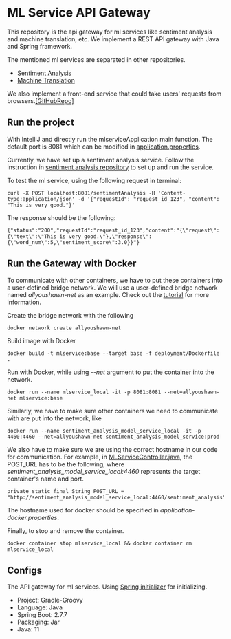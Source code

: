 # ML Service API Gateway
This repository is the api gateway for ml services like sentiment analysis and machine translation, etc. We implement a 
REST API gateway with Java and Spring framework. 


The mentioned ml services are separated in other repositories.
- [Sentiment Analysis](https://github.com/allyoushawn/ml_model_service/tree/main/sentiment_analysis_model_service)
- [Machine Translation](https://github.com/allyoushawn/ml_model_service/tree/main/mt_model_service)

We also implement a front-end service that 
could take users' requests from browsers.[[GitHubRepo]](https://github.com/allyoushawn/mlservicefrontend)
## Run the project
With IntelliJ and directly run the mlserviceApplication main function.
The default port is 8081 which can be modified in [application.properties](https://github.com/allyoushawn/mlservice/blob/main/application.properties).

Currently, we have set up a sentiment analysis service. 
Follow the instruction in [sentiment analysis repository](https://github.com/allyoushawn/sentiment_analysis_model_service)
to set up and run the service.


To test the ml service, using the following request in terminal:
```
curl -X POST localhost:8081/sentimentAnalysis -H 'Content-type:application/json' -d '{"requestId": "request_id_123", "content": "This is very good."}'
```
The response should be the following:
```
{"status":"200","requestId":"request_id_123","content":"{\"request\":{\"text\":\"This is very good.\"},\"response\":{\"word_num\":5,\"sentiment_score\":3.0}}"}
```

## Run the Gateway with Docker
To communicate with other containers, we have to put these containers into a user-defined bridge network.
We will use a user-defined bridge network named <em>allyoushawn-net</em> as an example.
Check out the [tutorial](https://www.tutorialworks.com/container-networking/) for more information.

Create the bridge network with the following
```
docker network create allyoushawn-net
```

Build image with Docker
```
docker build -t mlservice:base --target base -f deployment/Dockerfile .
```
Run with Docker, while using <em>--net</em> argument to put the container into the network.
```
docker run --name mlservice_local -it -p 8081:8081 --net=allyoushawn-net mlservice:base
```

Similarly, we have to make sure other containers we need to communicate with are put into the network, like
```
docker run --name sentiment_analysis_model_service_local -it -p 4460:4460 --net=allyoushawn-net sentiment_analysis_model_service:prod
```

We also have to make sure we are using the correct hostname in our code for communication.
For example, in [MLServiceController.java](https://github.com/allyoushawn/mlservice/blob/main/src/main/java/com/allyoushawn/mlservice/MLServiceController.java), the POST_URL has to be the following,
where <em>sentiment_analysis_model_service_local:4460</em> represents the target container's name and port. 
```
private static final String POST_URL = "http://sentiment_analysis_model_service_local:4460/sentiment_analysis";
```
The hostname used for docker should be specified in <em>application-docker.properties</em>.

Finally, to stop and remove the container.
```
docker container stop mlservice_local && docker container rm mlservice_local
```

## Configs
The API gateway for ml services. Using [Spring initializer](https://start.spring.io) for initializing.
* Project: Gradle-Groovy
* Language: Java
* Spring Boot: 2.7.7
* Packaging: Jar
* Java: 11
